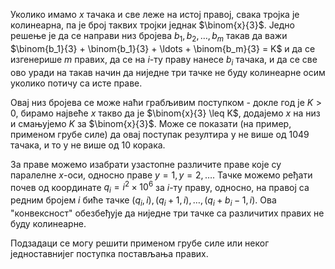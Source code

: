 ﻿
Уколико имамо $x$ тачака и све леже на истој правој, свака тројка је колинеарна, па је број таквих тројки једнак $\binom{x}{3}$. Једно решење је да се направи низ бројева $b_1, b_2, \ldots, b_m$ такав да важи $\binom{b_1}{3} + \binom{b_1}{3} + \ldots + \binom{b_m}{3} = K$ и да се изгенерише $m$ правих, да се на $i$-ту праву нанесе $b_i$ тачака, и да се све ово уради на такав начин да ниједне три тачке не буду колинеарне осим уколико потичу са исте праве.

Овај низ бројева се може наћи грабљивим поступком - докле год је $K > 0$, бирамо највеће $x$ такво да је $\binom{x}{3} \leq K$, додајемо $x$ на низ и смањујемо $K$ за $\binom{x}{3}$. Може се показати (на пример, применом грубе силе) да овај поступак резултира у не више од $1049$ тачака, и то у не више од $10$ корака.

За праве можемо изабрати узастопне различите праве које су паралелне $x$-оси, односно праве $y=1, y=2, \ldots$. Тачке можемо ређати почев од координате $q_i = i^2 \times 10^6$ за $i$-ту праву, односно, на правој са редним бројем $i$ биће тачке ${(q_i, i)}, {(q_i+1, i)}, \ldots, {(q_i+b_i-1, i)}$. Ова "конвексност" обезбеђује да ниједне три тачке са различитих правих не буду колинеарне.

Подзадаци се могу решити применом грубе силе или неког једноставнијег поступка постављања правих.
